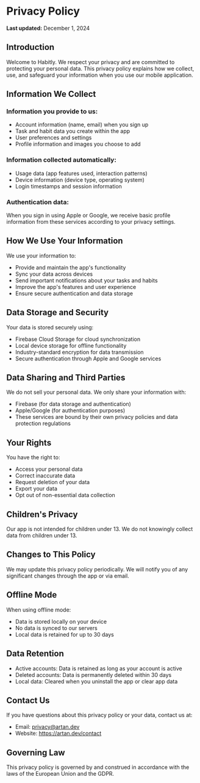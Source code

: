 # Privacy Policy

**Last updated:** December 1, 2024

## Introduction

Welcome to Habitly. We respect your privacy and are committed to protecting your personal data. This privacy policy explains how we collect, use, and safeguard your information when you use our mobile application.

## Information We Collect

### Information you provide to us:
- Account information (name, email) when you sign up
- Task and habit data you create within the app
- User preferences and settings
- Profile information and images you choose to add

### Information collected automatically:
- Usage data (app features used, interaction patterns)
- Device information (device type, operating system)
- Login timestamps and session information

### Authentication data:
When you sign in using Apple or Google, we receive basic profile information from these services according to your privacy settings.

## How We Use Your Information

We use your information to:
- Provide and maintain the app's functionality
- Sync your data across devices
- Send important notifications about your tasks and habits
- Improve the app's features and user experience
- Ensure secure authentication and data storage

## Data Storage and Security

Your data is stored securely using:
- Firebase Cloud Storage for cloud synchronization
- Local device storage for offline functionality
- Industry-standard encryption for data transmission
- Secure authentication through Apple and Google services

## Data Sharing and Third Parties

We do not sell your personal data. We only share your information with:
- Firebase (for data storage and authentication)
- Apple/Google (for authentication purposes)
- These services are bound by their own privacy policies and data protection regulations

## Your Rights

You have the right to:
- Access your personal data
- Correct inaccurate data
- Request deletion of your data
- Export your data
- Opt out of non-essential data collection

## Children's Privacy

Our app is not intended for children under 13. We do not knowingly collect data from children under 13.

## Changes to This Policy

We may update this privacy policy periodically. We will notify you of any significant changes through the app or via email.

## Offline Mode

When using offline mode:
- Data is stored locally on your device
- No data is synced to our servers
- Local data is retained for up to 30 days

## Data Retention

- Active accounts: Data is retained as long as your account is active
- Deleted accounts: Data is permanently deleted within 30 days
- Local data: Cleared when you uninstall the app or clear app data

## Contact Us

If you have questions about this privacy policy or your data, contact us at:
- Email: privacy@artan.dev
- Website: https://artan.dev/contact

## Governing Law

This privacy policy is governed by and construed in accordance with the laws of the European Union and the GDPR.
